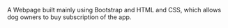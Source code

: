 				
A Webpage built mainly using Bootstrap and HTML and CSS, which allows dog owners to buy subscription of the app.

